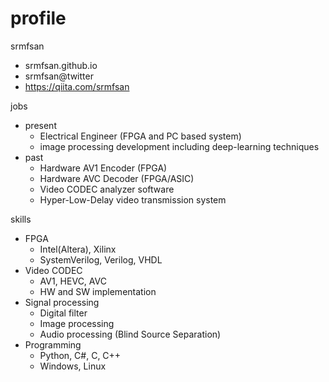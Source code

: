 profile
=======


srmfsan

  * srmfsan.github.io
  * srmfsan@twitter
  * https://qiita.com/srmfsan
  
jobs

  * present
    * Electrical Engineer (FPGA and PC based system)
    * image processing development including deep-learning techniques
  * past
    * Hardware AV1 Encoder (FPGA)
    * Hardware AVC Decoder (FPGA/ASIC)
    * Video CODEC analyzer software
    * Hyper-Low-Delay video transmission system
 
skills

  * FPGA
    * Intel(Altera), Xilinx
    * SystemVerilog, Verilog, VHDL
  * Video CODEC
    * AV1, HEVC, AVC
    * HW and SW implementation
  * Signal processing
    * Digital filter
    * Image processing
    * Audio processing (Blind Source Separation)
  * Programming
    * Python, C#, C, C++
    * Windows, Linux
    
    
